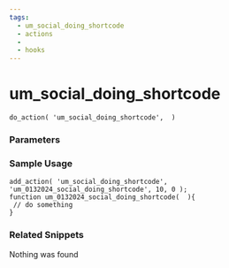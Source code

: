 ```yaml
---
tags: 
  - um_social_doing_shortcode
  - actions
  - 
  - hooks
---
```

# um\_social\_doing\_shortcode

``` php:no-line-numbers
do_action( 'um_social_doing_shortcode',  )
```
<div class='hook-sep'></div>

### Parameters

<div class='hook-sep'></div>



### Sample Usage

``` php:no-line-numbers
add_action( 'um_social_doing_shortcode', 'um_0132024_social_doing_shortcode', 10, 0 );
function um_0132024_social_doing_shortcode(  ){
 // do something
}
```
<div class='hook-sep'></div>



### Related Snippets

Nothing was found

